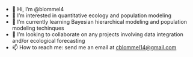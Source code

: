 - 👋 Hi, I’m @blommel4
- 👀 I’m interested in quantitative ecology and population modeling
- 🌱 I’m currently learning Bayesian hierarchical modeling and population modeling techinques 
- 💞️ I’m looking to collaborate on any projects involving data integration and/or ecological forecasting
- 📫 How to reach me: send me an email at cblommel14@gmail.com

<!---
blommel4/blommel4 is a ✨ special ✨ repository because its `README.md` (this file) appears on your GitHub profile.
You can click the Preview link to take a look at your changes.
--->
